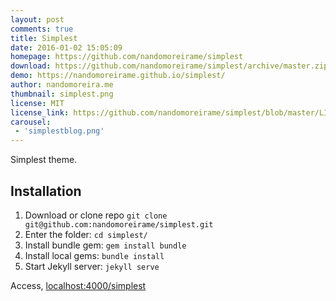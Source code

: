 ```yaml
---
layout: post
comments: true
title: Simplest
date: 2016-01-02 15:05:09
homepage: https://github.com/nandomoreirame/simplest
download: https://github.com/nandomoreirame/simplest/archive/master.zip
demo: https://nandomoreirame.github.io/simplest/
author: nandomoreira.me
thumbnail: simplest.png
license: MIT
license_link: https://github.com/nandomoreirame/simplest/blob/master/LICENSE
carousel:
 - 'simplestblog.png'
---
```


Simplest theme.

## Installation

1. Download or clone repo `git clone git@github.com:nandomoreirame/simplest.git`
2. Enter the folder: `cd simplest/`
3. Install bundle gem: `gem install bundle`
4. Install local gems: `bundle install`
5. Start Jekyll server: `jekyll serve`

Access, [localhost:4000/simplest](https://localhost:4000/simplest)
